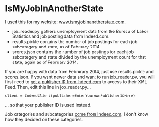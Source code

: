 IsMyJobInAnotherState
=====================

I used this for my website: www.ismyjobinanotherstate.com.

* job\_reader.py gathers unemployment data from the Bureau of Labor Statistics and job posting data from Indeed.com. 
* results.pickle contains the number of job postings for each job subcategory and state, as of February 2014.
* scores.json contains the number of job postings for each job subcategory and state divided by the unemployment count for that state, again as of February 2014.


If you are happy with data from Februrary 2014, just use results.pickle and scores.json. If you want newer data and want to run job\_reader.py, you will first need to [get a publisher ID from Indeed.com](https://ads.indeed.com/jobroll/xmlfeed) to access to their XML Feed. Then, edit this line in job_reader.py...
```
client = IndeedClient(publisher=EnterYourOwnPublisherIDHere)
```
... so that your publisher ID is used instead.

Job categories and subcategories [come from Indeed.com](http://www.indeed.com/find-jobs.jsp). I don't know how they decided on these categories.




